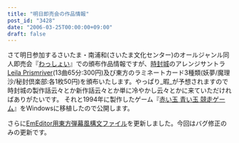 ```yaml
---
title: "明日即売会の作品情報"
post_id: "3428"
date: "2006-03-25T00:00:00+09:00"
draft: false
---
```



さて明日参加するさいたま・南浦和(さいたま文化センター)のオールジャンル同人即売会『[わっしょい](http://www.h4.dion.ne.jp/%7Ewashoi/)』での頒布作品情報ですが、[時封城](/!/thA/)のアレンジサントラ[Leila Prismriver](/!/leila/)(13曲65分:300円)及び東方のラミネートカード3種類(妖夢/魔理沙/秘封倶楽部:各1枚50円)を頒布いたします。やっぱり_暇_が予想されますので時封城の製作話云々とか新作話云々とか単に冷やかし云々とかに来ていただければありがたいです。  それと1994年に製作したゲーム『[赤い玉 青い玉 競走ゲーム](/2899)』をWindowsに移植したので公開します。

さらに[EmEditor用東方弾幕風構文ファイル](/emeditor-danmakufu)を更新しました。今回はバグ修正のみの更新です。
